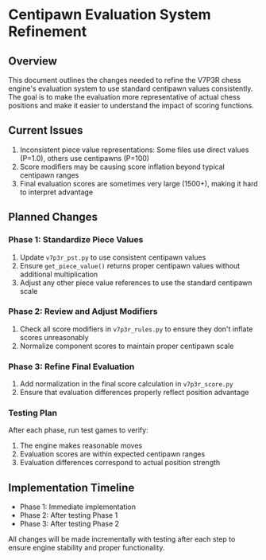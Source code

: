 # Centipawn Evaluation System Refinement

## Overview
This document outlines the changes needed to refine the V7P3R chess engine's evaluation system to use standard centipawn values consistently. The goal is to make the evaluation more representative of actual chess positions and make it easier to understand the impact of scoring functions.

## Current Issues
1. Inconsistent piece value representations: Some files use direct values (P=1.0), others use centipawns (P=100)
2. Score modifiers may be causing score inflation beyond typical centipawn ranges
3. Final evaluation scores are sometimes very large (1500+), making it hard to interpret advantage

## Planned Changes

### Phase 1: Standardize Piece Values
1. Update `v7p3r_pst.py` to use consistent centipawn values
2. Ensure `get_piece_value()` returns proper centipawn values without additional multiplication
3. Adjust any other piece value references to use the standard centipawn scale

### Phase 2: Review and Adjust Modifiers
1. Check all score modifiers in `v7p3r_rules.py` to ensure they don't inflate scores unreasonably
2. Normalize component scores to maintain proper centipawn scale

### Phase 3: Refine Final Evaluation
1. Add normalization in the final score calculation in `v7p3r_score.py`
2. Ensure that evaluation differences properly reflect position advantage

### Testing Plan
After each phase, run test games to verify:
1. The engine makes reasonable moves
2. Evaluation scores are within expected centipawn ranges
3. Evaluation differences correspond to actual position strength

## Implementation Timeline
- Phase 1: Immediate implementation
- Phase 2: After testing Phase 1
- Phase 3: After testing Phase 2

All changes will be made incrementally with testing after each step to ensure engine stability and proper functionality.
